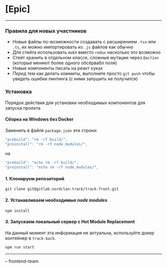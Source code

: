 # [Epic]

---

### Правила для новых участников

- Новые файлы по-возможности создавать с расширением `.tsx` или `.ts`, их можно импортировать из `.js` файлов как обычно
- Для стейта использовать `mobX` вместо `redux` насколько это возможно
- Стейт хранить в отдельном классе, сложные мутации через `@action` (которые меняют более одного обсёрвабл поля)
- Новые компоненты писать на реакт хуках
- _Перед тем_ как делать коммиты, выполните просто `git push` чтобы увидеть ошибки линтинга (с ними запушить не получится)

### Установка

Порядок действия для установки необходимых компонентов для запуска проекта

#### Сборка на Windows без Docker

Заменить в файле `package.json` эти строки:

```js
"prebuild": "rm -rf build/",
"preinstall": "rm -rf node_modules/",
```

на

```js
"prebuild": "echo rm -rf build/",
"preinstall": "echo rm -rf node_modules/",
```

#### 1. Клонируем репозиторий

    git clone git@gitlab.nordclan:track/track-front.git

#### 2. Устанавливаем необходимые _node modules_

    npm install

#### 3. Запускаем локальный сервер с Hot Module Replacement

На данный момент эта информация не актуальна, используйте докер контейнер в `track-back`.

    npm run start

---

– frontend-team
